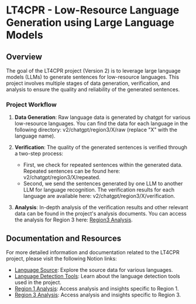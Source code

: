 # LT4CPR - Low-Resource Language Generation using Large Language Models

## Overview

The goal of the LT4CPR project (Version 2) is to leverage large language models (LLMs) to generate sentences for low-resource languages. This project involves multiple stages of data generation, verification, and analysis to ensure the quality and reliability of the generated sentences.

### Project Workflow

1. **Data Generation**: Raw language data is generated by chatgpt for various low-resource languages. You can find the data for each language in the following directory: v2/chatgpt/region3/X/raw (replace "X" with the language name).

2. **Verification**: The quality of the generated sentences is verified through a two-step process:
   - First, we check for repeated sentences within the generated data. Repeated sentences can be found here: v2/chatgpt/region3/X/repeated.
   - Second, we send the sentences generated by one LLM to another LLM for language recognition. The verification results for each language are available here: v2/chatgpt/region3/X/verification.

3. **Analysis**: In-depth analysis of the verification results and other relevant data can be found in the project's analysis documents. You can access the analysis for Region 3 here: [Region3 Analysis](https://github.com/YianWang0114/LT4CPR/tree/main/v2/chatgpt/region3/X/result.txt).

## Documentation and Resources

For more detailed information and documentation related to the LT4CPR project, please visit the following Notion links:

- [Language Source](https://phantom-scapula-d19.notion.site/Language_Source-611af569a9244c13a2990a2911ee59ce?pvs=4): Explore the source data for various languages.
- [Language Detection Tools](https://phantom-scapula-d19.notion.site/Language_Detection-980b849d931b4a9b9fcb51a7919a8af9?pvs=4): Learn about the language detection tools used in the project.
- [Region 1 Analysis](https://phantom-scapula-d19.notion.site/Region1_Analysis-1176bf80fa414273928c73d4dbfba903?pvs=4): Access analysis and insights specific to Region 1.
- [Region 3 Analysis](https://phantom-scapula-d19.notion.site/Region3_Analysis-d71cc151afa0451bac9787c1061a63b8?pvs=4): Access analysis and insights specific to Region 3.
